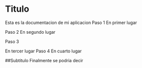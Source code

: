# Titulo
Esta es la documentacion de mi aplicacion
Paso 1
En primer lugar

Paso 2
En segundo lugar

Paso 3

En tercer lugar
Paso 4
En cuarto lugar

##Subtitulo
Finalmente se podria decir
